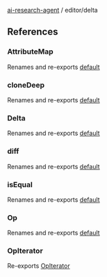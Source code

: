 [ai-research-agent](../modules.md) / editor/delta

## References

### AttributeMap

Renames and re-exports [default](delta/AttributeMap/index.md#default)

### cloneDeep

Renames and re-exports [default](delta/util/cloneDeep.md#default)

### Delta

Renames and re-exports [default](delta/Delta.md#default)

### diff

Renames and re-exports [default](delta/fast-diff.md#default)

### isEqual

Renames and re-exports [default](delta/util/isEqual.md#default)

### Op

Renames and re-exports [default](delta/Op/index.md#default)

### OpIterator

Re-exports [OpIterator](delta/Op/index.md#opiterator)

